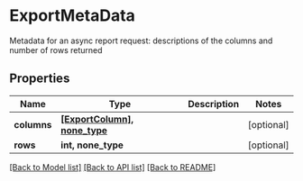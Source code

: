 # ExportMetaData

Metadata for an async report request: descriptions of the columns and number of rows returned

## Properties
Name | Type | Description | Notes
------------ | ------------- | ------------- | -------------
**columns** | [**[ExportColumn], none_type**](ExportColumn.md) |  | [optional] 
**rows** | **int, none_type** |  | [optional] 

[[Back to Model list]](../README.md#documentation-for-models) [[Back to API list]](../README.md#documentation-for-api-endpoints) [[Back to README]](../README.md)


